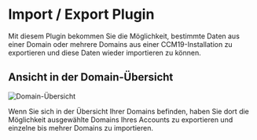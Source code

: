 # Import / Export Plugin

Mit diesem Plugin bekommen Sie die Möglichkeit, bestimmte Daten aus einer Domain oder mehrere Domains aus einer CCM19-Installation zu exportieren und diese Daten wieder importieren zu können.

## Ansicht in der Domain-Übersicht

![Domain-Übersicht](../assets/imex/übersicht_domain.png)

Wenn Sie sich in der Übersicht Ihrer Domains befinden, haben Sie dort die Möglichkeit ausgewählte Domains Ihres Accounts zu exportieren und einzelne bis mehrer Domains zu importieren.